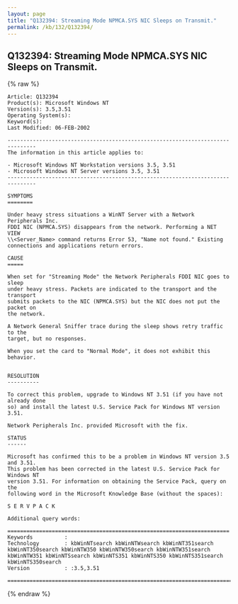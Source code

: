 ```yaml
---
layout: page
title: "Q132394: Streaming Mode NPMCA.SYS NIC Sleeps on Transmit."
permalink: /kb/132/Q132394/
---
```


## Q132394: Streaming Mode NPMCA.SYS NIC Sleeps on Transmit.

{% raw %}

	Article: Q132394
	Product(s): Microsoft Windows NT
	Version(s): 3.5,3.51
	Operating System(s): 
	Keyword(s): 
	Last Modified: 06-FEB-2002
	
	-------------------------------------------------------------------------------
	The information in this article applies to:
	
	- Microsoft Windows NT Workstation versions 3.5, 3.51 
	- Microsoft Windows NT Server versions 3.5, 3.51 
	-------------------------------------------------------------------------------
	
	SYMPTOMS
	========
	
	Under heavy stress situations a WinNT Server with a Network Peripherals Inc.
	FDDI NIC (NPMCA.SYS) disappears from the network. Performing a NET VIEW
	\\<Server_Name> command returns Error 53, "Name not found." Existing
	connections and applications return errors.
	
	CAUSE
	=====
	
	When set for "Streaming Mode" the Network Peripherals FDDI NIC goes to sleep
	under heavy stress. Packets are indicated to the transport and the transport
	submits packets to the NIC (NPMCA.SYS) but the NIC does not put the packet on
	the network.
	
	A Network General Sniffer trace during the sleep shows retry traffic to the
	target, but no responses.
	
	When you set the card to "Normal Mode", it does not exhibit this behavior.
	
	
	RESOLUTION
	----------
	
	To correct this problem, upgrade to Windows NT 3.51 (if you have not already done
	so) and install the latest U.S. Service Pack for Windows NT version 3.51.
	
	Network Peripherals Inc. provided Microsoft with the fix.
	
	STATUS
	------
	
	Microsoft has confirmed this to be a problem in Windows NT version 3.5 and 3.51.
	This problem has been corrected in the latest U.S. Service Pack for Windows NT
	version 3.51. For information on obtaining the Service Pack, query on the
	following word in the Microsoft Knowledge Base (without the spaces):
	
	S E R V P A C K
	
	Additional query words:
	
	======================================================================
	Keywords          :  
	Technology        : kbWinNTsearch kbWinNTWsearch kbWinNT351search kbWinNT350search kbWinNTW350 kbWinNTW350search kbWinNTW351search kbWinNTW351 kbWinNTSsearch kbWinNTS351 kbWinNTS350 kbWinNTS351search kbWinNTS350search
	Version           : :3.5,3.51
	
	=============================================================================
	

{% endraw %}
